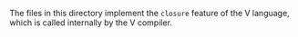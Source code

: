 The files in this directory implement the `closure` feature of the V language, which is called 
internally by the V compiler.
